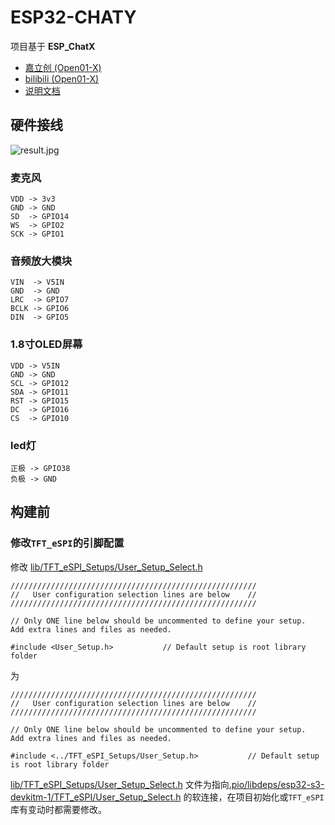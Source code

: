 ESP32-CHATY
=======

项目基于 __ESP_ChatX__

* [嘉立创 (Open01-X)](https://oshwhub.com/t-jupiter/esp_chatx_v2-2)
* [bilibili (Open01-X)](https://www.bilibili.com/video/BV16PzqYVEmQ)
* [说明文档](https://kdocs.cn/l/cfUhceO7OM0o)

## 硬件接线

![result.jpg](result.jpg)

### 麦克风

    VDD -> 3v3
    GND -> GND
    SD  -> GPIO14
    WS  -> GPIO2
    SCK -> GPIO1

### 音频放大模块

    VIN  -> V5IN
    GND  -> GND
    LRC  -> GPIO7
    BCLK -> GPIO6
    DIN  -> GPIO5

### 1.8寸OLED屏幕

    VDD -> V5IN
    GND -> GND
    SCL -> GPIO12
    SDA -> GPIO11
    RST -> GPIO15
    DC  -> GPIO16
    CS  -> GPIO10

### led灯

    正极 -> GPIO38
    负极 -> GND

## 构建前

### 修改`TFT_eSPI`的引脚配置

修改 [lib/TFT_eSPI_Setups/User_Setup_Select.h](lib/TFT_eSPI_Setups/User_Setup_Select.h)

```
///////////////////////////////////////////////////////
//   User configuration selection lines are below    //
///////////////////////////////////////////////////////

// Only ONE line below should be uncommented to define your setup.  Add extra lines and files as needed.

#include <User_Setup.h>           // Default setup is root library folder
```

为

```
///////////////////////////////////////////////////////
//   User configuration selection lines are below    //
///////////////////////////////////////////////////////

// Only ONE line below should be uncommented to define your setup.  Add extra lines and files as needed.

#include <../TFT_eSPI_Setups/User_Setup.h>           // Default setup is root library folder
```

[lib/TFT_eSPI_Setups/User_Setup_Select.h](lib/TFT_eSPI_Setups/User_Setup_Select.h)
文件为指向[.pio/libdeps/esp32-s3-devkitm-1/TFT_eSPI/User_Setup_Select.h](.pio/libdeps/esp32-s3-devkitm-1/TFT_eSPI/User_Setup_Select.h)
的软连接，在项目初始化或`TFT_eSPI`库有变动时都需要修改。
